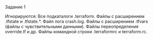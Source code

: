 Задание 1

Игнорируются:
Все подкаталоги .terraform.
Файлы с расширением .tfstate и .tfstate.*.
Файл лога crash.log.
Файлы с расширением .tfvars (файлы с чувствительными данными).
Файлы переопределения override.tf и др.
Файлы командной строки .terraformrc и terraform.rc.
